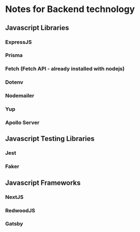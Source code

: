 # Notes for Backend technology

## Javascript Libraries

### ExpressJS

### Prisma

### Fetch (Fetch API - already installed with nodejs)

### Dotenv

### Nodemailer

### Yup

### Apollo Server

## Javascript Testing Libraries

### Jest

### Faker

## Javascript Frameworks

### NextJS

### RedwoodJS

### Gatsby
